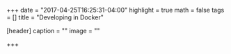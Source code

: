 +++
date = "2017-04-25T16:25:31-04:00"
highlight = true
math = false
tags = []
title = "Developing in Docker"

[header]
  caption = ""
  image = ""



+++

